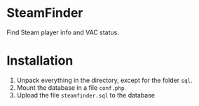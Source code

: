 SteamFinder
===========

Find Steam player info and VAC status.

Installation
=============

1. Unpack everything in the directory, except for the folder `sql`.
2. Mount the database in a file `conf.php`.
3. Upload the file `steamfinder.sql` to the database
